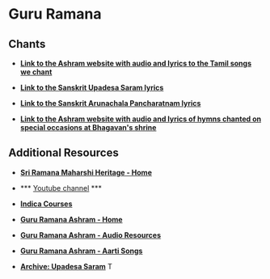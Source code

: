 # Guru Ramana

## Chants

- **[Link to the Ashram website with audio and lyrics to the Tamil songs we chant](https://www.sriramanamaharshi.org/resource_centre/audio/songs/)**
  
- **[Link to the Sanskrit Upadesa Saram lyrics](https://www.sriramanamaharshi.org/resource_centre/audio/upadesa-saram-lyrics-sanskrit/)**

- **[Link to the Sanskrit Arunachala Pancharatnam lyrics](https://www.sriramanamaharshi.org/resource_centre/audio/arunachala-pancharatnam-lyrics-sanskrit/)**

- **[Link to the Ashram website with audio and lyrics of hymns chanted on special occasions at Bhagavan's shrine](https://www.sriramanamaharshi.org/resource_centre/audio/hymns-shrine/)**

## Additional Resources

- **[Sri Ramana Maharshi Heritage - Home](https://www.srmh.org/index.html)**
- *** [Youtube channel](https://www.youtube.com/@SriRamanaMaharshiHeritage) ***
  
- **[Indica Courses](https://indica.courses)**

- **[Guru Ramana Ashram - Home](https://www.gururamana.org/)**

- **[Guru Ramana Ashram - Audio Resources](https://www.gururamana.org/Resources/Audios/audios)**

- **[Guru Ramana Ashram - Aarti Songs](https://www.gururamana.org/Resources/Audios/aarti-songs)**

- **[Archive: Upadesa Saram](https://archive.arunachala.org/docs//collected-worm/upadesa-saram/)**
T
